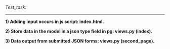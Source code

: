 *Test_task:*
***
**1) Adding input occurs in js script: index.html.**

**2) Store data in the model in a json type field in pg: views.py (index).**

**3) Data output from submitted JSON forms: views.py (second_page).**